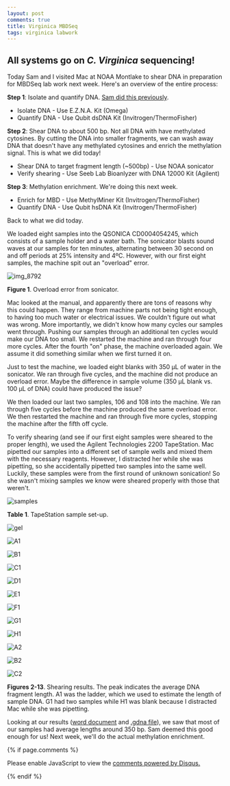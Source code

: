 ```yaml
---
layout: post
comments: true
title: Virginica MBDSeq
tags: virginica labwork
---
```


## All systems go on *C. Virginica* sequencing!

Today Sam and I visited Mac at NOAA Montlake to shear DNA in preparation for MBDSeq lab work next week. Here's an overview of the entire process:

**Step 1**: Isolate and quantify DNA. [Sam did this previously](http://onsnetwork.org/kubu4/2017/11/14/dna-isolation-quantification-c-virginica-gonad-gdna/).
- Isolate DNA - Use E.Z.N.A. Kit (Omega)
- Quantify DNA - Use Qubit dsDNA Kit (Invitrogen/ThermoFisher)

**Step 2**: Shear DNA to about 500 bp. Not all DNA with have methylated cytosines. By cutting the DNA into smaller fragments, we can wash away DNA that doesn't have any methylated cytosines and enrich the methylation signal. This is what we did today!
- Shear DNA to target fragment length (~500bp) - Use NOAA sonicator
- Verify shearing - Use Seeb Lab Bioanlyzer with DNA 12000 Kit (Agilent)

**Step 3**: Methylation enrichment. We're doing this next week.
- Enrich for MBD - Use MethylMiner Kit (Invitrogen/ThermoFisher)
- Quantify DNA - Use Qubit hsDNA Kit (Invitrogen/ThermoFisher)

Back to what we did today. 

We loaded eight samples into the QSONICA CD0004054245, which consists of a sample holder and a water bath. The sonicator blasts sound waves at our samples for ten minutes, alternating between 30 second on and off periods at 25% intensity and 4ºC. However, with our first eight samples, the machine spit out an "overload" error.

![img_8792](https://user-images.githubusercontent.com/22335838/35126365-f86ab810-fc61-11e7-8d90-00309a1d2413.JPG)

**Figure 1**. Overload error from sonicator.

Mac looked at the manual, and apparently there are tons of reasons why this could happen. They range from machine parts not being tight enough, to having too much water or electrical issues. We couldn't figure out what was wrong. More importantly, we didn't know how many cycles our samples went through. Pushing our samples through an additional ten cycles would make our DNA too small. We restarted the machine and ran through four more cycles. After the fourth "on" phase, the machine overloaded again. We assume it did something similar when we first turned it on.

Just to test the machine, we loaded eight blanks with 350 µL of water in the sonicator. We ran through five cycles, and the machine did not produce an overload error. Maybe the difference in sample volume (350 µL blank vs. 100 µL of DNA) could have produced the issue?

We then loaded our last two samples, 106 and 108 into the machine. We ran through five cycles before the machine produced the same overload error. We then restarted the machine and ran through five more cycles, stopping the machine after the fifth off cycle.

To verify shearing (and see if our first eight samples were sheared to the proper length), we used the Agilent Technologies 2200 TapeStation. Mac pipetted our samples into a different set of sample wells and mixed them with the necessary reagents. However, I distracted her while she was pipetting, so she accidentally pipetted two samples into the same well. Luckily, these samples were from the first round of unknown sonication! So she wasn't mixing samples we know were sheared properly with those that weren't.

![samples](https://raw.githubusercontent.com/RobertsLab/project-oyster-oa/master/images/Virginica/2018-01-18-DNA-Shearing/2018-01-18-Virginica-Shearing-Sample-Information.png)

**Table 1**. TapeStation sample set-up.

![gel](https://raw.githubusercontent.com/RobertsLab/project-oyster-oa/master/images/Virginica/2018-01-18-DNA-Shearing/2018-01-18-Virginica-Shearing-Gel-Image.png)

![A1](https://raw.githubusercontent.com/RobertsLab/project-oyster-oa/master/images/Virginica/2018-01-18-DNA-Shearing/2018-01-18-Virginica-Shearing-A1-Ladder.png)

![B1](https://raw.githubusercontent.com/RobertsLab/project-oyster-oa/master/images/Virginica/2018-01-18-DNA-Shearing/2018-01-18-Virginica-Shearing-B1-023.png)

![C1](https://raw.githubusercontent.com/RobertsLab/project-oyster-oa/master/images/Virginica/2018-01-18-DNA-Shearing/2018-01-18-Virginica-Shearing-C1-035.png)

![D1](https://raw.githubusercontent.com/RobertsLab/project-oyster-oa/master/images/Virginica/2018-01-18-DNA-Shearing/2018-01-18-Virginica-Shearing-D1-036.png)

![E1](https://raw.githubusercontent.com/RobertsLab/project-oyster-oa/master/images/Virginica/2018-01-18-DNA-Shearing/2018-01-18-Virginica-Shearing-E1-031.png)

![F1](https://raw.githubusercontent.com/RobertsLab/project-oyster-oa/master/images/Virginica/2018-01-18-DNA-Shearing/2018-01-18-Virginica-Shearing-F1-032.png)

![G1](https://raw.githubusercontent.com/RobertsLab/project-oyster-oa/master/images/Virginica/2018-01-18-DNA-Shearing/2018-01-18-Virginica-Shearing-G1-103-and-104.png)

![H1](https://raw.githubusercontent.com/RobertsLab/project-oyster-oa/master/images/Virginica/2018-01-18-DNA-Shearing/2018-01-18-Virginica-Shearing-H1-Blank.png)

![A2](https://raw.githubusercontent.com/RobertsLab/project-oyster-oa/master/images/Virginica/2018-01-18-DNA-Shearing/2018-01-18-Virginica-Shearing-A2-105.png)

![B2](https://raw.githubusercontent.com/RobertsLab/project-oyster-oa/master/images/Virginica/2018-01-18-DNA-Shearing/2018-01-18-Virginica-Shearing-B2-106.png)

![C2](https://raw.githubusercontent.com/RobertsLab/project-oyster-oa/master/images/Virginica/2018-01-18-DNA-Shearing/2018-01-18-Virginica-Shearing-C2-108.png)

**Figures 2-13**. Shearing results. The peak indicates the average DNA fragment length. A1 was the ladder, which we used to estimate the length of sample DNA. G1 had two samples while H1 was blank because I distracted Mac while she was pipetting.

Looking at our results ([word document](http://owl.fish.washington.edu/spartina/Virginica-MBD/MBDSeq-Labwork/2018-01-18-Virgnica-Shearing-Results.docx) and [.gdna file](http://owl.fish.washington.edu/spartina/Virginica-MBD/MBDSeq-Labwork/2018-01-18-01-Virginica-Shearing-Results.gDNA)), we saw that most of our samples had average lengths around 350 bp. Sam deemed this good enough for us! Next week, we'll do the actual methylation enrichment.

{% if page.comments %}

<div id="disqus_thread"></div>
<script>

/**
*  RECOMMENDED CONFIGURATION VARIABLES: EDIT AND UNCOMMENT THE SECTION BELOW TO INSERT DYNAMIC VALUES FROM YOUR PLATFORM OR CMS.
*  LEARN WHY DEFINING THESE VARIABLES IS IMPORTANT: https://disqus.com/admin/universalcode/#configuration-variables*/
/*
var disqus_config = function () {
this.page.url = PAGE_URL;  // Replace PAGE_URL with your page's canonical URL variable
this.page.identifier = PAGE_IDENTIFIER; // Replace PAGE_IDENTIFIER with your page's unique identifier variable
};
*/
(function() { // DON'T EDIT BELOW THIS LINE
var d = document, s = d.createElement('script');
s.src = 'https://the-responsible-grad-student.disqus.com/embed.js';
s.setAttribute('data-timestamp', +new Date());
(d.head || d.body).appendChild(s);
})();
</script>
<noscript>Please enable JavaScript to view the <a href="https://disqus.com/?ref_noscript">comments powered by Disqus.</a></noscript>

{% endif %}

<script id="dsq-count-scr" src="//the-responsible-grad-student.disqus.com/count.js" async></script>
